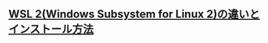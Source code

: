 ## [WSL 2(Windows Subsystem for Linux 2)の違いとインストール方法](https://www.pc-koubou.jp/magazine/40465#section02-05)

